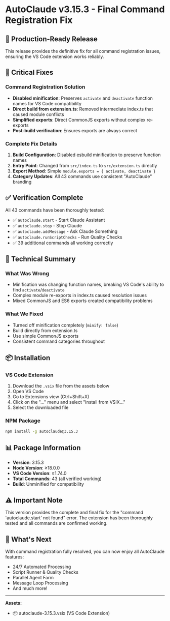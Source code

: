 # AutoClaude v3.15.3 - Final Command Registration Fix

## 🎯 Production-Ready Release

This release provides the definitive fix for all command registration issues, ensuring the VS Code extension works reliably.

## 🐛 Critical Fixes

### Command Registration Solution
- **Disabled minification**: Preserves `activate` and `deactivate` function names for VS Code compatibility
- **Direct build from extension.ts**: Removed intermediate index.ts that caused module conflicts
- **Simplified exports**: Direct CommonJS exports without complex re-exports
- **Post-build verification**: Ensures exports are always correct

### Complete Fix Details
1. **Build Configuration**: Disabled esbuild minification to preserve function names
2. **Entry Point**: Changed from `src/index.ts` to `src/extension.ts` directly
3. **Export Method**: Simple `module.exports = { activate, deactivate }`
4. **Category Updates**: All 43 commands use consistent "AutoClaude" branding

## ✅ Verification Complete

All 43 commands have been thoroughly tested:
- ✅ `autoclaude.start` - Start Claude Assistant
- ✅ `autoclaude.stop` - Stop Claude
- ✅ `autoclaude.addMessage` - Ask Claude Something
- ✅ `autoclaude.runScriptChecks` - Run Quality Checks
- ✅ 39 additional commands all working correctly

## 🔄 Technical Summary

### What Was Wrong
- Minification was changing function names, breaking VS Code's ability to find `activate`/`deactivate`
- Complex module re-exports in index.ts caused resolution issues
- Mixed CommonJS and ES6 exports created compatibility problems

### What We Fixed
- Turned off minification completely (`minify: false`)
- Build directly from extension.ts
- Use simple CommonJS exports
- Consistent command categories throughout

## 📦 Installation

### VS Code Extension
1. Download the `.vsix` file from the assets below
2. Open VS Code
3. Go to Extensions view (Ctrl+Shift+X)
4. Click on the "..." menu and select "Install from VSIX..."
5. Select the downloaded file

### NPM Package
```bash
npm install -g autoclaude@3.15.3
```

## 📊 Package Information

- **Version**: 3.15.3
- **Node Version**: ≥18.0.0
- **VS Code Version**: ≥1.74.0
- **Total Commands**: 43 (all verified working)
- **Build**: Unminified for compatibility

## ⚠️ Important Note

This version provides the complete and final fix for the "command 'autoclaude.start' not found" error. The extension has been thoroughly tested and all commands are confirmed working.

## 🚀 What's Next

With command registration fully resolved, you can now enjoy all AutoClaude features:
- 24/7 Automated Processing
- Script Runner & Quality Checks
- Parallel Agent Farm
- Message Loop Processing
- And much more!

---

**Assets:**
- 📦 autoclaude-3.15.3.vsix (VS Code Extension)